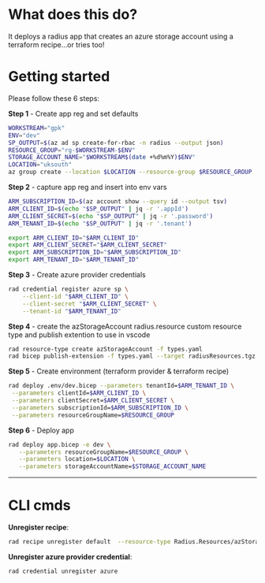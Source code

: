 # What does this do?

It deploys a radius app that creates an azure storage account using a terraform recipe...or tries too!

# Getting started

Please follow these 6 steps:

**Step 1** - Create app reg and set defaults

```bash
WORKSTREAM="gpk"
ENV="dev"
SP_OUTPUT=$(az ad sp create-for-rbac -n radius --output json)
RESOURCE_GROUP="rg-$WORKSTREAM-$ENV"
STORAGE_ACCOUNT_NAME="$WORKSTREAM$(date +%d%m%Y)$ENV"
LOCATION="uksouth"
az group create --location $LOCATION --resource-group $RESOURCE_GROUP
```

**Step 2** - capture app reg and insert into env vars

```bash
ARM_SUBSCRIPTION_ID=$(az account show --query id --output tsv)
ARM_CLIENT_ID=$(echo "$SP_OUTPUT" | jq -r '.appId')
ARM_CLIENT_SECRET=$(echo "$SP_OUTPUT" | jq -r '.password')
ARM_TENANT_ID=$(echo "$SP_OUTPUT" | jq -r '.tenant')

export ARM_CLIENT_ID="$ARM_CLIENT_ID"
export ARM_CLIENT_SECRET="$ARM_CLIENT_SECRET"
export ARM_SUBSCRIPTION_ID="$ARM_SUBSCRIPTION_ID"
export ARM_TENANT_ID="$ARM_TENANT_ID"
```

**Step 3** - Create azure provider credentials

```bash
rad credential register azure sp \
    --client-id "$ARM_CLIENT_ID" \
    --client-secret "$ARM_CLIENT_SECRET" \
    --tenant-id "$ARM_TENANT_ID" 
```

**Step 4** - create the azStorageAccount radius.resource custom resource type and publish extention to use in vscode

```bash
rad resource-type create azStorageAccount -f types.yaml
rad bicep publish-extension -f types.yaml --target radiusResources.tgz
```

**Step 5** - Create environment (terraform provider & terraform recipe)

```bash
rad deploy .env/dev.bicep --parameters tenantId=$ARM_TENANT_ID \
 --parameters clientId=$ARM_CLIENT_ID \
 --parameters clientSecret=$ARM_CLIENT_SECRET \
 --parameters subscriptionId=$ARM_SUBSCRIPTION_ID \
 --parameters resourceGroupName=$RESOURCE_GROUP
```

**Step 6** - Deploy app

```bash
rad deploy app.bicep -e dev \
   --parameters resourceGroupName=$RESOURCE_GROUP \
   --parameters location=$LOCATION \
   --parameters storageAccountName=$STORAGE_ACCOUNT_NAME
```


---

# CLI cmds

**Unregister recipe**:

```bash
rad recipe unregister default  --resource-type Radius.Resources/azStorageAccount --environment $ENV
```

**Unregister azure provider credential**:

```bash
rad credential unregister azure 
```
